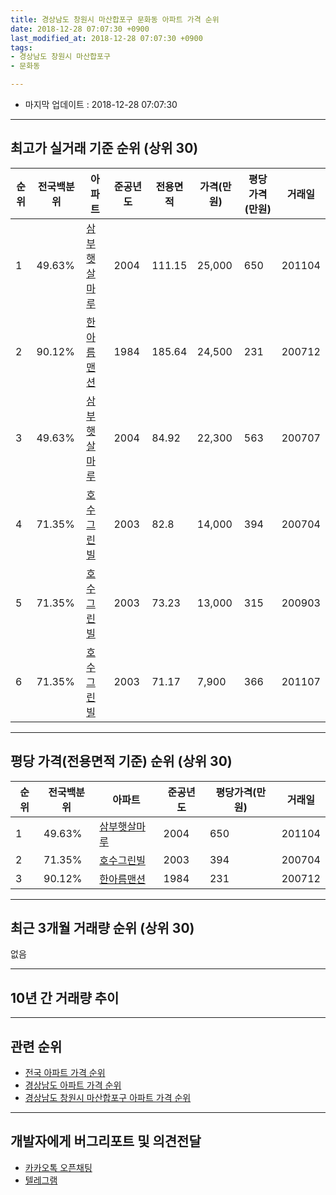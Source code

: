 ```yaml
---
title: 경상남도 창원시 마산합포구 문화동 아파트 가격 순위
date: 2018-12-28 07:07:30 +0900
last_modified_at: 2018-12-28 07:07:30 +0900
tags:
- 경상남도 창원시 마산합포구
- 문화동

---
```


* 마지막 업데이트 : 2018-12-28 07:07:30

---

## 최고가 실거래 기준 순위 (상위 30)


|순위|전국백분위|아파트|준공년도|전용면적|가격(만원)|평당가격(만원)|거래일|
|---|---|---|---|---|---|---|---|
|1|49.63%|[삼부햇살마루](https://search.naver.com/search.naver?query=%EA%B2%BD%EC%83%81%EB%82%A8%EB%8F%84+%EC%B0%BD%EC%9B%90%EC%8B%9C+%EB%A7%88%EC%82%B0%ED%95%A9%ED%8F%AC%EA%B5%AC+%EB%AC%B8%ED%99%94%EB%8F%99+%EC%82%BC%EB%B6%80%ED%96%87%EC%82%B4%EB%A7%88%EB%A3%A8)|2004|111.15|25,000|650|201104|
|2|90.12%|[한아름맨션](https://search.naver.com/search.naver?query=%EA%B2%BD%EC%83%81%EB%82%A8%EB%8F%84+%EC%B0%BD%EC%9B%90%EC%8B%9C+%EB%A7%88%EC%82%B0%ED%95%A9%ED%8F%AC%EA%B5%AC+%EB%AC%B8%ED%99%94%EB%8F%99+%ED%95%9C%EC%95%84%EB%A6%84%EB%A7%A8%EC%85%98)|1984|185.64|24,500|231|200712|
|3|49.63%|[삼부햇살마루](https://search.naver.com/search.naver?query=%EA%B2%BD%EC%83%81%EB%82%A8%EB%8F%84+%EC%B0%BD%EC%9B%90%EC%8B%9C+%EB%A7%88%EC%82%B0%ED%95%A9%ED%8F%AC%EA%B5%AC+%EB%AC%B8%ED%99%94%EB%8F%99+%EC%82%BC%EB%B6%80%ED%96%87%EC%82%B4%EB%A7%88%EB%A3%A8)|2004|84.92|22,300|563|200707|
|4|71.35%|[호수그린빌](https://search.naver.com/search.naver?query=%EA%B2%BD%EC%83%81%EB%82%A8%EB%8F%84+%EC%B0%BD%EC%9B%90%EC%8B%9C+%EB%A7%88%EC%82%B0%ED%95%A9%ED%8F%AC%EA%B5%AC+%EB%AC%B8%ED%99%94%EB%8F%99+%ED%98%B8%EC%88%98%EA%B7%B8%EB%A6%B0%EB%B9%8C)|2003|82.8|14,000|394|200704|
|5|71.35%|[호수그린빌](https://search.naver.com/search.naver?query=%EA%B2%BD%EC%83%81%EB%82%A8%EB%8F%84+%EC%B0%BD%EC%9B%90%EC%8B%9C+%EB%A7%88%EC%82%B0%ED%95%A9%ED%8F%AC%EA%B5%AC+%EB%AC%B8%ED%99%94%EB%8F%99+%ED%98%B8%EC%88%98%EA%B7%B8%EB%A6%B0%EB%B9%8C)|2003|73.23|13,000|315|200903|
|6|71.35%|[호수그린빌](https://search.naver.com/search.naver?query=%EA%B2%BD%EC%83%81%EB%82%A8%EB%8F%84+%EC%B0%BD%EC%9B%90%EC%8B%9C+%EB%A7%88%EC%82%B0%ED%95%A9%ED%8F%AC%EA%B5%AC+%EB%AC%B8%ED%99%94%EB%8F%99+%ED%98%B8%EC%88%98%EA%B7%B8%EB%A6%B0%EB%B9%8C)|2003|71.17|7,900|366|201107|


---

## 평당 가격(전용면적 기준) 순위 (상위 30)


|순위|전국백분위|아파트|준공년도|평당가격(만원)|거래일|
|---|---|---|---|---|---|
|1|49.63%|[삼부햇살마루](https://search.naver.com/search.naver?query=%EA%B2%BD%EC%83%81%EB%82%A8%EB%8F%84+%EC%B0%BD%EC%9B%90%EC%8B%9C+%EB%A7%88%EC%82%B0%ED%95%A9%ED%8F%AC%EA%B5%AC+%EB%AC%B8%ED%99%94%EB%8F%99+%EC%82%BC%EB%B6%80%ED%96%87%EC%82%B4%EB%A7%88%EB%A3%A8)|2004|650|201104|
|2|71.35%|[호수그린빌](https://search.naver.com/search.naver?query=%EA%B2%BD%EC%83%81%EB%82%A8%EB%8F%84+%EC%B0%BD%EC%9B%90%EC%8B%9C+%EB%A7%88%EC%82%B0%ED%95%A9%ED%8F%AC%EA%B5%AC+%EB%AC%B8%ED%99%94%EB%8F%99+%ED%98%B8%EC%88%98%EA%B7%B8%EB%A6%B0%EB%B9%8C)|2003|394|200704|
|3|90.12%|[한아름맨션](https://search.naver.com/search.naver?query=%EA%B2%BD%EC%83%81%EB%82%A8%EB%8F%84+%EC%B0%BD%EC%9B%90%EC%8B%9C+%EB%A7%88%EC%82%B0%ED%95%A9%ED%8F%AC%EA%B5%AC+%EB%AC%B8%ED%99%94%EB%8F%99+%ED%95%9C%EC%95%84%EB%A6%84%EB%A7%A8%EC%85%98)|1984|231|200712|


---

## 최근 3개월 거래량 순위 (상위 30)

없음

---

## 10년 간 거래량 추이


<div style="width:100%;">
    <canvas id="deal_progress" height="250"></canvas>
</div>

<script>
new Chart(document.getElementById("deal_progress"), {
    type: 'line',
    data: {
        labels: ['200812','200901','200902','200903','200904','200905','200906','200907','200908','200909','200910','200911','200912','201001','201002','201003','201004','201005','201006','201007','201008','201009','201010','201011','201012','201101','201102','201103','201104','201105','201106','201107','201108','201109','201110','201111','201112','201201','201202','201203','201204','201205','201206','201207','201208','201209','201210','201211','201212','201301','201302','201303','201304','201305','201306','201307','201308','201309','201310','201311','201312','201401','201402','201403','201404','201405','201406','201407','201408','201409','201410','201411','201412','201501','201502','201503','201504','201505','201506','201507','201508','201509','201510','201511','201512','201601','201602','201603','201604','201605','201606','201607','201608','201609','201610','201611','201612','201701','201702','201703','201704','201705','201706','201707','201708','201709','201710','201711','201712','201801','201802','201803','201804','201805','201806','201807','201808','201809','201810','201811','201812'],
        datasets: [{
            label: '실거래 수',
            pointRadius: 1,
            data: [0, 0, 0, 2, 1, 1, 2, 1, 0, 0, 0, 0, 0, 1, 0, 0, 0, 1, 0, 1, 1, 2, 1, 1, 0, 0, 1, 0, 2, 0, 0, 1, 0, 1, 1, 0, 1, 0, 1, 1, 0, 1, 1, 0, 0, 0, 0, 1, 0, 0, 0, 0, 1, 1, 0, 0, 0, 0, 0, 0, 0, 0, 2, 0, 0, 0, 0, 0, 1, 0, 0, 0, 0, 2, 0, 0, 0, 1, 0, 0, 2, 0, 0, 0, 0, 1, 0, 1, 1, 0, 0, 0, 0, 0, 0, 0, 0, 1, 0, 0, 0, 1, 0, 0, 1, 0, 0, 0, 0, 0, 0, 0, 0, 0, 0, 0, 1, 1, 0, 0, 0],
            borderColor: "rgba(255, 201, 14, 1)",
            backgroundColor: "rgba(255, 201, 14, 0.5)",
            fill: true,
        }]
    },
    options: {
        responsive: true,
        title: {
            display: true,
            text: '10년간 거래량 추이'
        },
        tooltips: {
            mode: 'index',
            intersect: false,
        },
        hover: {
            mode: 'nearest',
            intersect: true
        },
        scales: {
            xAxes: [{
                display: true,
                scaleLabel: {
                    display: true,
                    labelString: '년/월'
                }
            }],
            yAxes: [{
                display: true,
                ticks: {
                    suggestedMin: 0,
                },
                scaleLabel: {
                    display: true,
                    labelString: '실거래 수'
                }
            }]
        }
    }
});

</script>


---

## 관련 순위

- [전국 아파트 가격 순위](https://inasie.github.io/apt-ranking/전국)
- [경상남도 아파트 가격 순위](https://inasie.github.io/apt-ranking/경상남도)
- [경상남도 창원시 마산합포구 아파트 가격 순위](https://inasie.github.io/apt-ranking/경상남도-창원시-마산합포구)


---

## 개발자에게 버그리포트 및 의견전달

- [카카오톡 오픈채팅](https://open.kakao.com/o/gLJUAP4)
- [텔레그램](https://t.me/inasie)

